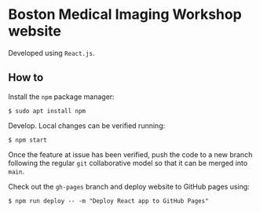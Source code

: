 # Boston Medical Imaging Workshop website

Developed using `React.js`.

## How to

Install the `npm` package manager:

```console
$ sudo apt install npm
```

Develop. Local changes can be verified running:

```console
$ npm start
```

Once the feature at issue has been verified, push the code to a new branch
following the regular `git` collaborative model so that it can be merged into
`main`.

Check out the `gh-pages` branch and deploy website to GitHub pages using:

```console
$ npm run deploy -- -m "Deploy React app to GitHub Pages"
```
